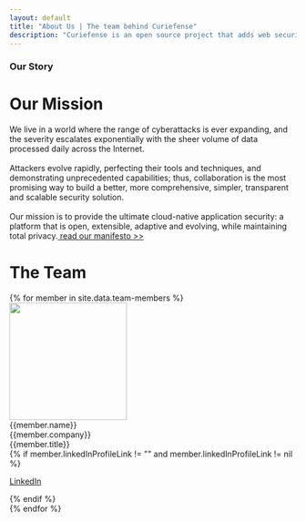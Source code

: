 ```yaml
---
layout: default
title: "About Us | The team behind Curiefense"
description: "Curiefense is an open source project that adds web security to Envoy Proxy. Here is its mission and the people behind it."
---
```


<div class="section product-team">
  <div class="container w-container">
    <div class="row flex-vertical w-row">
      <div class="row w-col w-col-11">
        <div class="item-vertical level-one">
          <h3 class="heading-2">Our Story</h3>
          <h1 class="heading-3">Our Mission</h1>
          <p class="paragraph hero-paragraph">We live in a world where the range of cyberattacks is ever expanding, and the severity escalates exponentially with the sheer volume of data processed daily across the Internet. <br><br>Attackers evolve rapidly, perfecting their tools and techniques, and demonstrating unprecedented capabilities; thus, collaboration is the most promising way to build a better, more comprehensive, simpler, transparent and scalable security solution.<br><br>Our mission is to provide the ultimate cloud-native application security: a platform that is open, extensible, adaptive and evolving, while maintaining total privacy.<a href="/manifesto"> read our manifesto &gt;&gt;</a><br></p>
        </div>
      </div>
      <div class="no-paddings w-col w-col-1">
        <div class="hero-image"></div>
      </div>
    </div>
    <div class="item-vertical">
      <div class="item-vertical">
        <h1 class="heading-3">The Team</h1>
      </div>
      <div class="w-layout-grid people-grid smaller">
      {% for member in site.data.team-members %}
        <div id="w-node-_2e17a88a-a2a7-9ea3-09b8-78a22d8b9580-31274adf" class="person-box">
          <div class="person-box-image smaller">
            <!-- <img src="{{member.imageSrc}}" loading="lazy" width="146" sizes="(max-width: 479px) 85vw, (max-width: 767px) 86vw, 90vw" srcset="{{member.imageSrcSet}}" alt="" class="person-img" /> -->
            <img width="206" src="{{member.imageSrc}}" loading="lazy" width="146" sizes="(max-width: 479px) 85vw, (max-width: 767px) 86vw, 90vw" srcset="{{member.imageSrcSet}}" alt="" class="person-img" />
          </div>
          <div class="person-box-name">{{member.name}}<br>{{member.company}}</div>
          <div class="person-box-title">{{member.title}}</div>
          {% if member.linkedInProfileLink != "" and member.linkedInProfileLink != nil %}
            <p class="paragraph person-bio">
              <a href="{{member.linkedInProfileLink}}" target="_blank">LinkedIn</a>
            </p>
          {% endif %}
        </div>
      {% endfor %}
      </div>
    </div>
  </div>
</div>
